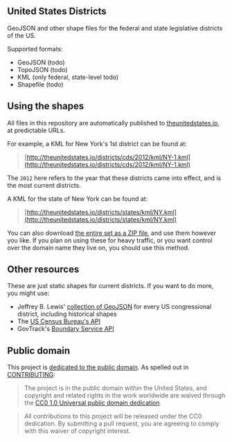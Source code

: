 ## United States Districts

GeoJSON and other shape files for the federal and state legislative districts of the US.

Supported formats:

* GeoJSON (todo)
* TopoJSON (todo)
* KML (only federal, state-level todo)
* Shapefile (todo)

## Using the shapes

All files in this repository are automatically published to [theunitedstates.io](http://theunitedstates.io), at predictable URLs.

For example, a KML for New York's 1st district can be found at:

> [http://theunitedstates.io/districts/cds/2012/kml/NY-1.kml](http://theunitedstates.io/districts/cds/2012/kml/NY-1.kml)

The `2012` here refers to the year that these districts came into effect, and is the most current districts.

A KML for the state of New York can be found at:

> [http://theunitedstates.io/districts/states/kml/NY.kml](http://theunitedstates.io/districts/states/kml/NY.kml)

You can also download [the entire set as a ZIP file](https://github.com/unitedstates/districts/archive/gh-pages.zip), and use them however you like. If you plan on using these for heavy traffic, or you want control over the domain name they live on, you should use this method.

## Other resources

These are just static shapes for current districts. If you want to do more, you might use:

* Jeffrey B. Lewis' [collection of GeoJSON](https://github.com/JeffreyBLewis/congressional-district-boundaries) for every US congressional district, including historical shapes
* The [US Census Bureau's API](http://www.census.gov/developers/)
* GovTrack's [Boundary Service API](http://gis.govtrack.us/map/demo/cd-2012/)


## Public domain

This project is [dedicated to the public domain](LICENSE). As spelled out in [CONTRIBUTING](CONTRIBUTING.md):

> The project is in the public domain within the United States, and copyright and related rights in the work worldwide are waived through the [CC0 1.0 Universal public domain dedication](http://creativecommons.org/publicdomain/zero/1.0/).

> All contributions to this project will be released under the CC0 dedication. By submitting a pull request, you are agreeing to comply with this waiver of copyright interest.
